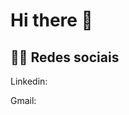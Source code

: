 
<h1>Hi there 👋</h1>
<h2>🧑‍💻 Redes sociais</h2>
<p>Linkedin: <a href="https://br.linkedin.com/in/sarah-costa-urcezino-644117197" target="_blank"></a></p>
<p>Gmail: <a href="mailto:sarahurcezino@gmail.com" target="_blank"></a></p>

